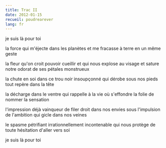 ```yaml
---
title: Trac II
date: 2012-01-15
recueil: poudrearever
lang: fr
---
```


je suis là pour toi

la force qui m'éjecte dans les planètes
et me fracasse à terre en un même geste

la fleur qu'on croit pouvoir cueillir et qui nous explose au visage
et sature notre odorat de ses pétales monstrueux

la chute en soi dans ce trou noir insoupçonné
qui dérobe sous nos pieds tout repère dans la tête

la décharge dans le ventre qui rappelle à la vie
où s'effondre la folie de nommer la sensation

l'impression déjà vainqueur de filer droit dans nos envies
sous l'impulsion de l'ambition qui gicle dans nos veines

le spasme pétrifiant irrationnellement incontenable
qui nous protège de toute hésitation d'aller vers soi

je suis là pour toi
